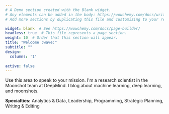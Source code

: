 ```yaml
---
# A Demo section created with the Blank widget.
# Any elements can be added in the body: https://wowchemy.com/docs/writing-markdown-latex/
# Add more sections by duplicating this file and customizing to your requirements.

widget: blank  # See https://wowchemy.com/docs/page-builder/
headless: true  # This file represents a page section.
weight: 10  # Order that this section will appear.
title: "Welcome :wave:"
subtitle: ""
design:
  columns: '1'
  
active: false
---
```


Use this area to speak to your mission. I'm a research scientist in the Moonshot team at DeepMind. I blog about machine learning, deep learning, and moonshots.

**Specialties:** Analytics & Data, Leadership, Programming, Strategic Planning, Writing & Editing

